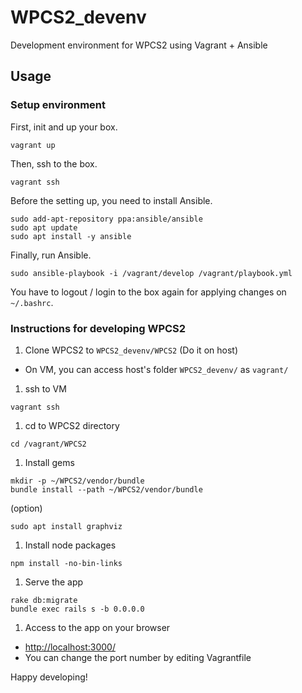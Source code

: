 # WPCS2_devenv
Development environment for WPCS2 using Vagrant + Ansible

## Usage

### Setup environment

First, init and up your box.
```
vagrant up
```

Then, ssh to the box.
```
vagrant ssh
```

Before the setting up, you need to install Ansible.
```
sudo add-apt-repository ppa:ansible/ansible
sudo apt update
sudo apt install -y ansible
```

Finally, run Ansible.
```
sudo ansible-playbook -i /vagrant/develop /vagrant/playbook.yml 
```

You have to logout / login to the box again for applying changes on `~/.bashrc`.

### Instructions for developing WPCS2

1. Clone WPCS2 to `WPCS2_devenv/WPCS2` (Do it on host)
  * On VM, you can access host's folder `WPCS2_devenv/` as `vagrant/`
1. ssh to VM

 ```
 vagrant ssh
 ```
 
1. cd to WPCS2 directory

 ```
 cd /vagrant/WPCS2
 ```
 
1. Install gems

 ```
 mkdir -p ~/WPCS2/vendor/bundle
 bundle install --path ~/WPCS2/vendor/bundle
 ```
 (option)
 ```
 sudo apt install graphviz
 ```
 
1. Install node packages

 ```
 npm install -no-bin-links
 ```
 
1. Serve the app

 ```
 rake db:migrate
 bundle exec rails s -b 0.0.0.0
 ```

1. Access to the app on your browser
 * [http://localhost:3000/](http://localhost:3000/)
 * You can change the port number by editing Vagrantfile

Happy developing!

